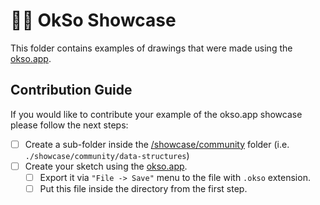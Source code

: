 # ✍🏻 OkSo Showcase

This folder contains examples of drawings that were made using the [okso.app](https://okso.app).

## Contribution Guide

If you would like to contribute your example of the okso.app showcase please follow the next steps:

- [ ] Create a sub-folder inside the [/showcase/community](./community/) folder (i.e. `./showcase/community/data-structures`)
- [ ] Create your sketch using the [okso.app](https://okso.app).
  - [ ] Export it via `"File -> Save"` menu to the file with `.okso` extension.
  - [ ] Put this file inside the directory from the first step.
